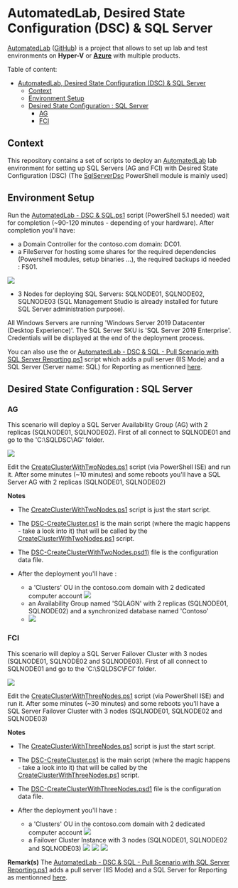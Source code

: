 # AutomatedLab, Desired State Configuration (DSC) & SQL Server

[AutomatedLab](https://automatedlab.org) ([GitHub](https://github.com/AutomatedLab/AutomatedLab)) is a project that allows to set up lab and test environments on **Hyper-V** or **[Azure](https://portal.azure.com/)** with multiple products.

Table of content:

- [AutomatedLab, Desired State Configuration (DSC) \& SQL Server](#automatedlab-desired-state-configuration-dsc--sql-server)
  - [Context](#context)
  - [Environment Setup](#environment-setup)
  - [Desired State Configuration : SQL Server](#desired-state-configuration--sql-server)
    - [AG](#ag)
    - [FCI](#fci)

## Context

This repository contains a set of scripts to deploy an [AutomatedLab](https://automatedlab.org) lab environment for setting up SQL Servers (AG and FCI) with Desired State Configuration (DSC) (The [SqlServerDsc](https://github.com/dsccommunity/SqlServerDsc) PowerShell module is mainly used)

## Environment Setup

Run the [AutomatedLab - DSC & SQL.ps1](AutomatedLab%20-%20DSC%20&%20SQL.ps1) script (PowerShell 5.1 needed) wait for completion (~90-120 minutes - depending of your hardware).
After completion you'll have:

- a Domain Controller for the contoso.com domain: DC01.
- a FileServer for hosting some shares for the required dependencies (Powershell modules, setup binaries ...), the required backups id needed : FS01.

![](docs/fs01.jpg)

- 3 Nodes for deploying SQL Servers: SQLNODE01, SQLNODE02, SQLNODE03 (SQL Management Studio is already installed for future SQL Server administration purpose).

All Windows Servers are running 'Windows Server 2019 Datacenter (Desktop Experience)'. The SQL Server SKU is 'SQL Server 2019 Enterprise'. Credentials will be displayed at the end of the deployment process.

You can also use the or [AutomatedLab - DSC & SQL - Pull Scenario with SQL Server Reporting.ps1](<AutomatedLab - DSC & SQL - Pull Scenario with SQL Server Reporting.ps1>) script which adds a pull server (IIS Mode) and a SQL Server (Server name: SQL) for Reporting as mentionned [here](https://techcommunity.microsoft.com/t5/core-infrastructure-and-security/configuring-a-powershell-dsc-web-pull-server-to-use-sql-database/ba-p/259626).  

## Desired State Configuration : SQL Server

### AG

This scenario will deploy a SQL Server Availability Group (AG) with 2 replicas (SQLNODE01, SQLNODE02). First of all connect to SQLNODE01 and go to the 'C:\SQLDSC\AG' folder.

![](docs/ag.jpg)

Edit the [CreateClusterWithTwoNodes.ps1](AG/CreateClusterWithTwoNodes.ps1) script (via PowerShell ISE) and run it. After some minutes (~10 minutes) and some reboots you'll have a SQL Server AG with 2 replicas (SQLNODE01, SQLNODE02)

**Notes**

- The [CreateClusterWithTwoNodes.ps1](AG/CreateClusterWithTwoNodes.ps1) script is just the start script.
- The [DSC-CreateCluster.ps1](AG/DSC-CreateCluster.ps1) is the main script (where the magic happens - take a look into it) that will be called by the [CreateClusterWithTwoNodes.ps1](AG/CreateClusterWithTwoNodes.ps1) script.
- The [DSC-CreateClusterWithTwoNodes.psd1)](AG/DSC-CreateClusterWithTwoNodes.psd1) file is the configuration data file.
- After the deployment you'll have :
  
  - a 'Clusters' OU in the contoso.com domain with 2 dedicated computer account
  ![](docs/clustersouag.jpg)
  - an Availability Group named 'SQLAGN' with 2 replicas (SQLNODE01, SQLNODE02) and a synchronized database named 'Contoso'
  - ![](docs/sqlagn.jpg)
  
### FCI

This scenario will deploy a SQL Server Failover Cluster with 3 nodes (SQLNODE01, SQLNODE02 and SQLNODE03). First of all connect to SQLNODE01 and go to the 'C:\SQLDSC\FCI' folder.

![](docs/fci.jpg)

Edit the [CreateClusterWithThreeNodes.ps1](FCI/CreateClusterWithThreeNodes.ps1) script (via PowerShell ISE) and run it. After some minutes (~30 minutes) and some reboots you'll have a SQL Server Failover Cluster with 3 nodes (SQLNODE01, SQLNODE02 and SQLNODE03)

**Notes**

- The [CreateClusterWithThreeNodes.ps1](FCI/CreateClusterWithThreeNodes.ps1) script is just the start script.
- The [DSC-CreateCluster.ps1](FCI/DSC-CreateCluster.ps1) is the main script (where the magic happens - take a look into it) that will be called by the [CreateClusterWithThreeNodes.ps1](FCI/CreateClusterWithThreeNodes.ps1) script.
- The [DSC-CreateClusterWithThreeNodes.psd1](FCI/DSC-CreateClusterWithThreeNodes.psd1) file is the configuration data file.
- After the deployment you'll have :
  
  - a 'Clusters' OU in the contoso.com domain with 2 dedicated computer account
  ![](docs/clustersoufci.jpg)
  - a Failover Cluster Instance with 3 nodes (SQLNODE01, SQLNODE02 and SQLNODE03)
 ![](docs/cluadmin_1.jpg)
 ![](docs/cluadmin_2.jpg)
 ![](docs/sqlfci.jpg)

**Remark(s)**
The [AutomatedLab - DSC & SQL - Pull Scenario with SQL Server Reporting.ps1](AutomatedLab%20-%20DSC%20&%20SQL%20-%20Pull%20Scenario%20with%20SQL%20Server%20Reporting.ps1) adds a pull server (IIS Mode) and a SQL Server for Reporting as mentionned [here](https://techcommunity.microsoft.com/t5/core-infrastructure-and-security/configuring-a-powershell-dsc-web-pull-server-to-use-sql-database/ba-p/259626).
